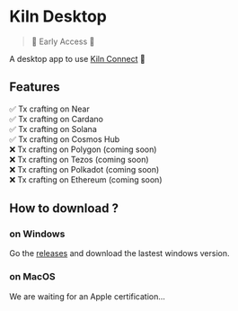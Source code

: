 # Kiln Desktop
> 🚧 Early Access 🚧

A desktop app to use [Kiln Connect](https://docs.kiln.fi/v1/connect/overview-of-kiln-connect) 🚀

## Features

✅ Tx crafting on Near\
✅ Tx crafting on Cardano\
✅ Tx crafting on Solana\
✅ Tx crafting on Cosmos Hub\
❌ Tx crafting on Polygon (coming soon)\
❌ Tx crafting on Tezos (coming soon)\
❌ Tx crafting on Polkadot (coming soon)\
❌ Tx crafting on Ethereum (coming soon)

## How to download ?

### on Windows

Go the [releases](https://github.com/kilnfi/kiln-desktop/releases) and download the lastest windows version.

### on MacOS

We are waiting for an Apple certification...
